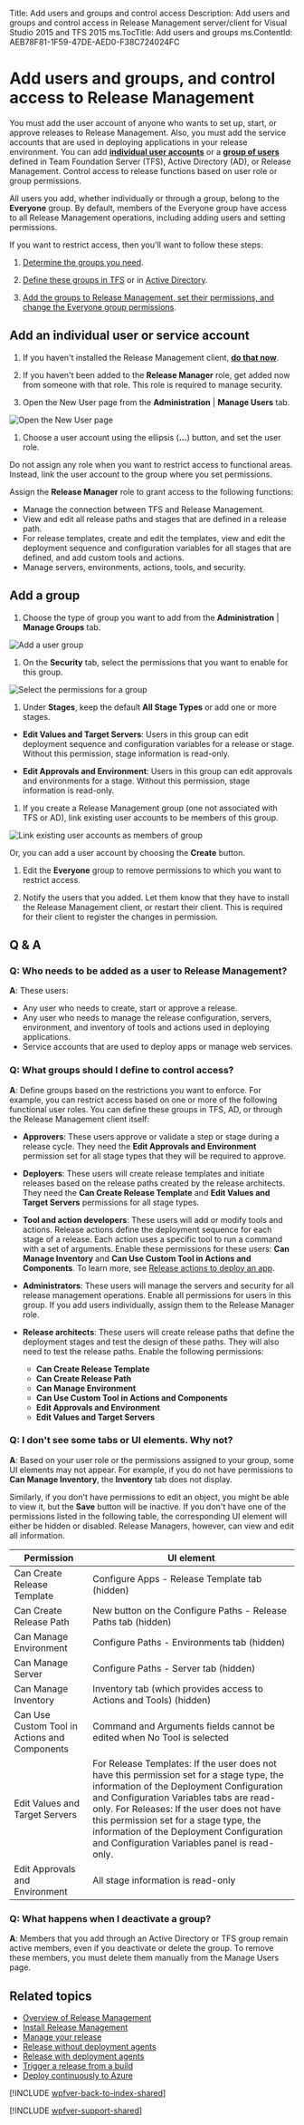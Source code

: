 Title: Add users and groups and control access
Description: Add users and groups and control access in Release Management server/client for Visual Studio 2015 and TFS 2015
ms.TocTitle: Add users and groups
ms.ContentId: AEB78F81-1F59-47DE-AED0-F38C724024FC

# Add users and groups, and control access to Release Management

You must add the user account of anyone who wants to set up, start, or approve
releases to Release Management. Also, you must add the service accounts that 
are used in deploying applications in your release environment. You can add 
**[individual user accounts](#add_user)** or a 
**[group of users](#add_group)** 
defined in Team Foundation Server (TFS), Active Directory (AD), or Release 
Management. Control access to release functions based on user role or group 
permissions. 

All users you add, whether individually or through a group, belong to the 
**Everyone** group. By default, members of the Everyone group have access to 
all Release Management operations, including adding users and setting 
permissions. 

If you want to restrict access, then you'll want to follow these steps: 

 1. [Determine the groups you need](#control_access).

 1. [Define these groups in TFS](https://msdn.microsoft.com/en-us/library/bb558971%28v%3Dvs.140%29.aspx) 
  or in [Active Directory](https://msdn.microsoft.com/en-us/library/hh561430%28v%3Dvs.140%29.aspx).

 1. [Add the groups to Release Management, set their permissions, and change the Everyone group permissions](#add_group).

<a name="add_user"></a>
## Add an individual user or service account
 
 1. If you haven't installed the Release Management client, 
  **[do that now](install-release-management/install-server-and-client.md#installclient)**. 

 1. If you haven't been added to the **Release Manager** role, get added now 
  from someone with that role. This role is required to manage security. 

 1. Open the New User page from the **Administration** | **Manage Users** tab. 

  ![Open the New User page](_img/add-users-01.png)

 1. Choose a user account using the ellipsis (**...**) button, and set the 
  user role.

  Do not assign any role when you want to restrict access to functional areas. 
  Instead, link the user account to the group where you set permissions. 

  Assign the **Release Manager** role to grant access to the following 
  functions: 

  * Manage the connection between TFS and Release Management.
  * View and edit all release paths and stages that are defined in a release path. 
  * For release templates, create and edit the templates, view and edit the deployment sequence and configuration variables for all stages that are defined, and add custom tools and actions.
  * Manage servers, environments, actions, tools, and security. 

<a name="add_group"></a>
## Add a group


 1. Choose the type of group you want to add from the **Administration** | 
  **Manage Groups** tab.

  ![Add a user group](_img/add-users-02.png) 

 1. On the **Security** tab, select the permissions that you want to enable 
  for this group. 

  ![Select the permissions for a group ](_img/add-users-03.png)

 1. Under **Stages**, keep the default **All Stage Types** or add one or more 
  stages. 

  * **Edit Values and Target Servers**: Users in this group can edit 
    deployment sequence and configuration variables for a release or stage. 
    Without this permission, stage information is read-only.

  * **Edit Approvals and Environment**: Users in this group can edit 
    approvals and environments for a stage. Without this permission, stage 
    information is read-only.

 1. If you create a Release Management group (one not associated with TFS or 
  AD), link existing user accounts to be members of this group.
 
  ![Link existing user accounts as members of group ](_img/add-users-04.png)

  Or, you can add a user account by choosing the **Create** button. 

 1. Edit the **Everyone** group to remove permissions to which you want to 
  restrict access. 

 1. Notify the users that you added. Let them know that they have to install 
  the Release Management client, or restart their client. This is required 
  for their client to register the changes in permission. 

## Q & A

### Q: Who needs to be added as a user to Release Management?
  
**A**: These users: 

 * Any user who needs to create, start or approve a release.
 * Any user who needs to manage the release configuration, servers, 
   environment, and inventory of tools and actions used in deploying 
   applications.
 * Service accounts that are used to deploy apps or manage web services.

<a name="control_access"></a>
### Q: What groups should I define to control access?

**A**: Define groups based on the restrictions you want to enforce. For 
example, you can restrict access based on one or more of the following 
functional user roles. You can define these groups in TFS, AD, or through the 
Release Management client itself: 

 * **Approvers**: These users approve or validate a step or stage during a 
  release cycle. They need the **Edit Approvals and Environment** permission set 
  for all stage types that they will be required to approve. 

 * **Deployers**: These users will create release templates and initiate 
  releases based on the release paths created by the release architects. They 
  need the **Can Create Release Template** and **Edit Values and Target 
  Servers** permissions for all stage types. 

 * **Tool and action developers**: These users will add or modify tools and 
  actions. Release actions define the deployment sequence for each stage of a 
  release. Each action uses a specific tool to run a command with a set of 
  arguments. Enable these permissions for these users: **Can Manage Inventory**
  and **Can Use Custom Tool in Actions and Components**. To learn more, see 
  [Release actions to deploy an app](release-actions.md). 

 * **Administrators**: These users will manage the servers and security for 
  all release management operations. Enable all permissions for users in this
  group. If you add users individually, assign them to the Release Manager 
  role.
 
 * **Release architects**: These users will create release paths that define 
  the deployment stages and test the design of these paths. They will also need 
  to test the release paths. Enable the following permissions:
   - **Can Create Release Template** 
   - **Can Create Release Path** 
   - **Can Manage Environment**
   - **Can Use Custom Tool in Actions and Components** 
   - **Edit Approvals and Environment** 
   - **Edit Values and Target Servers**

### Q: I don't see some tabs or UI elements. Why not?

**A**: Based on your user role or the permissions assigned to your group, some
UI elements may not appear. For example, if you do not have permissions to 
**Can Manage Inventory**, the **Inventory** tab does not display. 

Similarly, if you don't have permissions to edit an object, you might be able 
to view it, but the **Save** button will be inactive. If you don't have one 
of the permissions listed in the following table, the corresponding UI element
will either be hidden or disabled. Release Managers, however, can view and 
edit all information. 

| **Permission** | **UI element** |
|----------------|----------------|
| Can Create Release Template | Configure Apps - Release Template tab (hidden) |
| Can Create Release Path | New button on the Configure Paths - Release Paths tab (hidden) | 
| Can Manage Environment | Configure Paths - Environments tab (hidden) | 
| Can Manage Server | Configure Paths - Server tab (hidden) | 
| Can Manage Inventory | Inventory tab (which provides access to Actions and Tools) (hidden) | 
| Can Use Custom Tool in Actions and Components | Command and Arguments fields cannot be edited when No Tool is selected | 
| Edit Values and Target Servers | For Release Templates: If the user does not have this permission set for a stage type, the information of the Deployment Configuration and Configuration Variables tabs are read-only. For Releases: If the user does not have this permission set for a stage type, the information of the Deployment Configuration and Configuration Variables panel is read-only. | 
| Edit Approvals and Environment | All stage information is read-only | 

### Q: What happens when I deactivate a group?

**A**: Members that you add through an Active Directory or TFS group remain 
active members, even if you deactivate or delete the group. To remove these 
members, you must delete them manually from the Manage Users page.

## Related topics

 * [Overview of Release Management](release-management-overview.md)
 * [Install Release Management](install-release-management.md)
 * [Manage your release](manage-your-release.md)
 * [Release without deployment agents](release-without-agents.md)
 * [Release with deployment agents](release-with-agents.md)
 * [Trigger a release from a build](trigger-a-release.md)
 * [Deploy continuously to Azure](deploy-continuously-to-azure.md)

[!INCLUDE [wpfver-back-to-index-shared](../_shared/wpfver-back-to-index-shared.md)]
 
[!INCLUDE [wpfver-support-shared](../_shared/wpfver-support-shared.md)]

